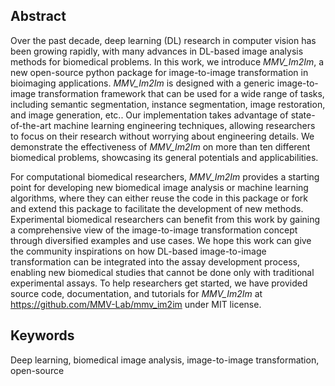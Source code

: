 ## Abstract

Over the past decade, deep learning (DL) research in computer vision has been growing rapidly, with many advances in DL-based image analysis methods for biomedical problems. In this work, we introduce *MMV_Im2Im*, a new open-source python package for image-to-image transformation in bioimaging applications. *MMV_Im2Im* is designed with a generic image-to-image transformation framework that can be used for a wide range of tasks, including semantic segmentation, instance segmentation, image restoration, and image generation, etc.. Our implementation takes advantage of state-of-the-art machine learning engineering techniques, allowing researchers to focus on their research without worrying about engineering details. We demonstrate the effectiveness of *MMV_Im2Im* on more than ten different biomedical problems, showcasing its general potentials and applicabilities.

For computational biomedical researchers, *MMV_Im2Im* provides a starting point for developing new biomedical image analysis or machine learning algorithms, where they can either reuse the code in this package or fork and extend this package to facilitate the development of new methods. Experimental biomedical researchers can benefit from this work by gaining a comprehensive view of the image-to-image transformation concept through diversified examples and use cases. We hope this work can give the community inspirations on how DL-based image-to-image transformation can be integrated into the assay development process, enabling new biomedical studies that cannot be done only with traditional experimental assays. To help researchers get started, we have provided source code, documentation, and tutorials for *MMV_Im2Im* at https://github.com/MMV-Lab/mmv_im2im under MIT license.

## Keywords

Deep learning, biomedical image analysis, image-to-image transformation, open-source
